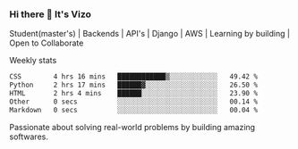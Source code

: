### Hi there 👋 It's Vizo

Student(master's) | Backends | API's | Django | AWS |  Learning by building | Open to Collaborate

Weekly stats
<!--START_SECTION:waka-->

```txt
CSS        4 hrs 16 mins   ████████████▒░░░░░░░░░░░░   49.42 %
Python     2 hrs 17 mins   ██████▓░░░░░░░░░░░░░░░░░░   26.50 %
HTML       2 hrs 4 mins    ██████░░░░░░░░░░░░░░░░░░░   23.90 %
Other      0 secs          ░░░░░░░░░░░░░░░░░░░░░░░░░   00.14 %
Markdown   0 secs          ░░░░░░░░░░░░░░░░░░░░░░░░░   00.04 %
```

<!--END_SECTION:waka-->


Passionate about solving real-world problems by building amazing softwares.
